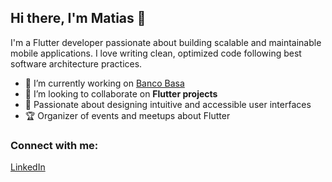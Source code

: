 ## Hi there, I'm Matias 👋

I'm a Flutter developer passionate about building scalable and maintainable mobile applications. I love writing clean, optimized code following best software architecture practices.

- 🔭 I’m currently working on [Banco Basa](https://play.google.com/store/apps/details?id=py.com.bancobasa.personas&hl=en)
- 👯 I’m looking to collaborate on **Flutter projects**
- 🎨 Passionate about designing intuitive and accessible user interfaces
- 🏆 Organizer of events and meetups about Flutter

<h3 align="left">Connect with me:</h3>
<p align="left">
<a href="https://www.linkedin.com/in/matias-casco-lobos-b3b491177" target="blank">LinkedIn</a>
</p>
